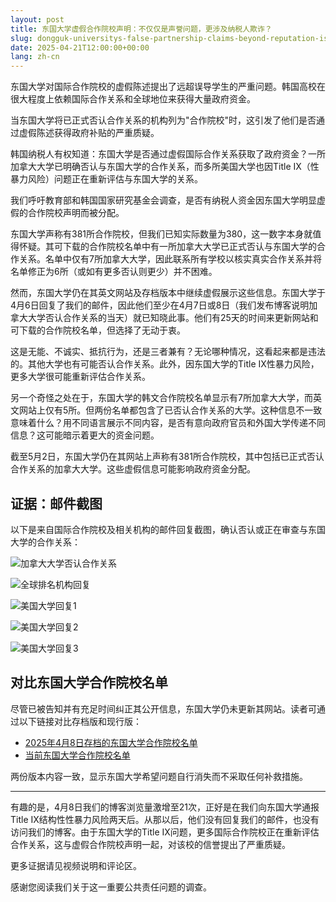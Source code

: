 ```yaml
---
layout: post
title: 东国大学虚假合作院校声明：不仅仅是声誉问题，更涉及纳税人欺诈？
slug: dongguk-universitys-false-partnership-claims-beyond-reputation-issues-to-taxpayer-fraud-zh-ch
date: 2025-04-21T12:00:00+00:00
lang: zh-cn
---
```


东国大学对国际合作院校的虚假陈述提出了远超误导学生的严重问题。韩国高校在很大程度上依赖国际合作关系和全球地位来获得大量政府资金。

当东国大学将已正式否认合作关系的机构列为"合作院校"时，这引发了他们是否通过虚假陈述获得政府补贴的严重质疑。

韩国纳税人有权知道：东国大学是否通过虚假国际合作关系获取了政府资金？一所加拿大大学已明确否认与东国大学的合作关系，而多所美国大学也因Title IX（性暴力风险）问题正在重新评估与东国大学的关系。

我们呼吁教育部和韩国国家研究基金会调查，是否有纳税人资金因东国大学明显虚假的合作院校声明而被分配。

东国大学声称有381所合作院校，但我们已知实际数量为380，这一数字本身就值得怀疑。其可下载的合作院校名单中有一所加拿大大学已正式否认与东国大学的合作关系。名单中仅有7所加拿大大学，因此联系所有学校以核实真实合作关系并将名单修正为6所（或如有更多否认则更少）并不困难。

然而，东国大学仍在其英文网站及存档版本中继续虚假展示这些信息。东国大学于4月6日回复了我们的邮件，因此他们至少在4月7日或8日（我们发布博客说明加拿大大学否认合作关系的当天）就已知晓此事。他们有25天的时间来更新网站和可下载的合作院校名单，但选择了无动于衷。

这是无能、不诚实、抵抗行为，还是三者兼有？无论哪种情况，这看起来都是违法的。其他大学也有可能否认合作关系。此外，因东国大学的Title IX性暴力风险，更多大学很可能重新评估合作关系。

另一个奇怪之处在于，东国大学的韩文合作院校名单显示有7所加拿大大学，而英文网站上仅有5所。但两份名单都包含了已否认合作关系的大学。这种信息不一致意味着什么？用不同语言展示不同内容，是否有意向政府官员和外国大学传递不同信息？这可能暗示着更大的资金问题。

截至5月2日，东国大学仍在其网站上声称有381所合作院校，其中包括已正式否认合作关系的加拿大大学。这些虚假信息可能影响政府资金分配。

## 证据：邮件截图

以下是来自国际合作院校及相关机构的邮件回复截图，确认否认或正在审查与东国大学的合作关系：

![加拿大大学否认合作关系](https://github.com/genderwatchdog1/timeline-website/blob/master/imgs/partner-screenshots/email-response-canada-04082025.png?raw=true)

![全球排名机构回复](https://github.com/genderwatchdog1/timeline-website/blob/master/imgs/partner-screenshots/email-response-rankings-org-04132025.png?raw=true)

![美国大学回复1](https://github.com/genderwatchdog1/timeline-website/blob/master/imgs/partner-screenshots/email-response-us-04102025.png?raw=true)

![美国大学回复2](https://github.com/genderwatchdog1/timeline-website/blob/master/imgs/partner-screenshots/email-response-us-pacific-04152925.png?raw=true)

![美国大学回复3](https://github.com/genderwatchdog1/timeline-website/blob/master/imgs/partner-screenshots/email-response-us-pacific-04282025.png?raw=true)

## 对比东国大学合作院校名单

尽管已被告知并有充足时间纠正其公开信息，东国大学仍未更新其网站。读者可通过以下链接对比存档版和现行版：

- [2025年4月8日存档的东国大学合作院校名单](https://web.archive.org/web/20250408154026/https://www.dongguk.edu/eng/page/554)
- [当前东国大学合作院校名单](https://www.dongguk.edu/eng/page/554)

两份版本内容一致，显示东国大学希望问题自行消失而不采取任何补救措施。

---

有趣的是，4月8日我们的博客浏览量激增至21次，正好是在我们向东国大学通报Title IX结构性性暴力风险两天后。从那以后，他们没有回复我们的邮件，也没有访问我们的博客。由于东国大学的Title IX问题，更多国际合作院校正在重新评估合作关系，这与虚假合作院校声明一起，对该校的信誉提出了严重质疑。

更多证据请见视频说明和评论区。

感谢您阅读我们关于这一重要公共责任问题的调查。
